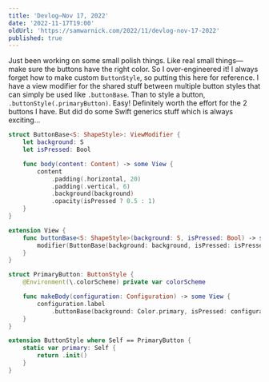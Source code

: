```yaml
---
title: 'Devlog—Nov 17, 2022'
date: '2022-11-17T19:00'
oldUrl: 'https://samwarnick.com/2022/11/devlog-nov-17-2022'
published: true
---
```


Just been working on some small polish things. Like real small things—make sure the buttons have the right color. So I over-engineered it! I always forget how to make custom `ButtonStyle`, so putting this here for reference. I have a view modifier for the shared stuff between multiple button styles that can simply be used like `.buttonBase`. Than to style a button, `.buttonStyle(.primaryButton)`. Easy! Definitely worth the effort for the 2 buttons I have. But did do some Swift generics stuff which is always exciting...

```swift
struct ButtonBase<S: ShapeStyle>: ViewModifier {
    let background: S
    let isPressed: Bool

    func body(content: Content) -> some View {
        content
            .padding(.horizontal, 20)
            .padding(.vertical, 6)
            .background(background)
            .opacity(isPressed ? 0.5 : 1)
    }
}

extension View {
    func buttonBase<S: ShapeStyle>(background: S, isPressed: Bool) -> some View {
        modifier(ButtonBase(background: background, isPressed: isPressed))
    }
}

struct PrimaryButton: ButtonStyle {
    @Environment(\.colorScheme) private var colorScheme

    func makeBody(configuration: Configuration) -> some View {
        configuration.label
            .buttonBase(background: Color.primary, isPressed: configuration.isPressed)
    }
}

extension ButtonStyle where Self == PrimaryButton {
    static var primary: Self {
        return .init()
    }
}
```
